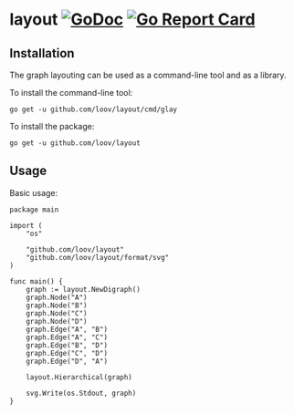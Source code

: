 # layout [![GoDoc](https://godoc.org/github.com/loov/layout?status.svg)](https://godoc.org/github.com/loov/layout) [![Go Report Card](https://goreportcard.com/badge/github.com/loov/layout)](https://goreportcard.com/report/github.com/loov/layout)

## Installation

The graph layouting can be used as a command-line tool and as a library.

To install the command-line tool:
```
go get -u github.com/loov/layout/cmd/glay
```

To install the package:
```
go get -u github.com/loov/layout
```

## Usage

Basic usage:

```
package main

import (
    "os"

    "github.com/loov/layout"
    "github.com/loov/layout/format/svg"
)

func main() {
    graph := layout.NewDigraph()
    graph.Node("A")
    graph.Node("B")
    graph.Node("C")
    graph.Node("D")
    graph.Edge("A", "B")
    graph.Edge("A", "C")
    graph.Edge("B", "D")
    graph.Edge("C", "D")
    graph.Edge("D", "A")

    layout.Hierarchical(graph)

    svg.Write(os.Stdout, graph)
}
```